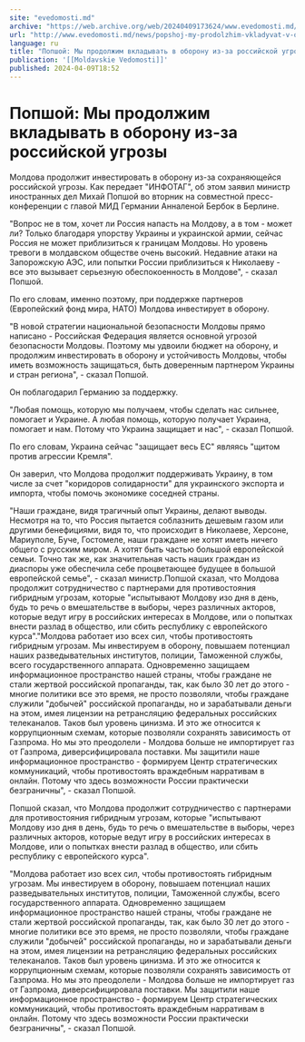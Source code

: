 ```yaml
---
site: "evedomosti.md"
archive: "https://web.archive.org/web/20240409173624/www.evedomosti.md/news/popshoj-my-prodolzhim-vkladyvat-v-oboronu-iz-za-rossijskoj-u"
url: "http://www.evedomosti.md/news/popshoj-my-prodolzhim-vkladyvat-v-oboronu-iz-za-rossijskoj-u"
language: ru
title: "Попшой: Мы продолжим вкладывать в оборону из-за российской угрозы"
publication: '[[Moldavskie Vedomosti]]'
published: 2024-04-09T18:52
---
```


# Попшой: Мы продолжим вкладывать в оборону из-за российской угрозы

Молдова продолжит инвестировать в оборону из-за сохраняющейся российской угрозы. Как передает "ИНФОТАГ", об этом заявил министр иностранных дел Михай Попшой во вторник на совместной пресс-конференции с главой МИД Германии Анналеной Бербок в Берлине.

"Вопрос не в том, хочет ли Россия напасть на Молдову, а в том - может ли? Только благодаря упорству Украины и украинской армии, сейчас Россия не может приблизиться к границам Молдовы. Но уровень тревоги в молдавском обществе очень высокий. Недавние атаки на Запорожскую АЭС, или попытки России приблизиться к Николаеву - все это вызывает серьезную обеспокоенность в Молдове", - сказал Попшой.

По его словам, именно поэтому, при поддержке партнеров (Европейский фонд мира, НАТО) Молдова инвестирует в оборону.

"В новой стратегии национальной безопасности Молдовы прямо написано - Российская Федерация является основной угрозой безопасности Молдовы. Поэтому мы удвоили бюджет на оборону, и продолжим инвестировать в оборону и устойчивость Молдовы, чтобы иметь возможность защищаться, быть доверенным партнером Украины и стран региона", - сказал Попшой.

Он поблагодарил Германию за поддержку.

"Любая помощь, которую мы получаем, чтобы сделать нас сильнее, помогает и Украине. А любая помощь, которую получает Украина, помогает и нам. Потому что Украина защищает и нас", - сказал Попшой.

По его словам, Украина сейчас "защищает весь ЕС" являясь "щитом против агрессии Кремля".

Он заверил, что Молдова продолжит поддерживать Украину, в том числе за счет "коридоров солидарности" для украинского экспорта и импорта, чтобы помочь экономике соседней страны.

"Наши граждане, видя трагичный опыт Украины, делают выводы. Несмотря на то, что Россия пытается соблазнить дешевым газом или другими бенефициями, видя то, что происходит в Николаеве, Херсоне, Мариуполе, Буче, Гостомеле, наши граждане не хотят иметь ничего общего с русским миром. А хотят быть частью большой европейской семьи. Точно так же, как значительная часть наших граждан из диаспоры уже обеспечила себе процветающее будущее в большой европейской семье", - сказал министр.Попшой сказал, что Молдова продолжит сотрудничество с партнерами для противостояния гибридным угрозам, которые "испытывают Молдову изо дня в день, будь то речь о вмешательстве в выборы, через различных акторов, которые ведут игру в российских интересах в Молдове, или о попытках внести разлад в общество, или сбить республику с европейского курса"."Молдова работает изо всех сил, чтобы противостоять гибридным угрозам. Мы инвестируем в оборону, повышаем потенциал наших разведывательных институтов, полиции, Таможенной службы, всего государственного аппарата. Одновременно защищаем информационное пространство нашей страны, чтобы граждане не стали жертвой российской пропаганды, так, как было 30 лет до этого - многие политики все это время, не просто позволяли, чтобы граждане служили "добычей" российской пропаганды, но и зарабатывали деньги на этом, имея лицензии на ретрансляцию федеральных российских телеканалов. Таков был уровень цинизма. И это же относится к коррупционным схемам, которые позволяли сохранять зависимость от Газпрома. Но мы это преодолели - Молдова больше не импортирует газ от Газпрома, диверсифицировала поставки. Мы защитили наше информационное пространство - формируем Центр стратегических коммуникаций, чтобы противостоять враждебным нарративам в онлайн. Потому что здесь возможности России практически безграничны", - сказал Попшой.

Попшой сказал, что Молдова продолжит сотрудничество с партнерами для противостояния гибридным угрозам, которые "испытывают Молдову изо дня в день, будь то речь о вмешательстве в выборы, через различных акторов, которые ведут игру в российских интересах в Молдове, или о попытках внести разлад в общество, или сбить республику с европейского курса".

"Молдова работает изо всех сил, чтобы противостоять гибридным угрозам. Мы инвестируем в оборону, повышаем потенциал наших разведывательных институтов, полиции, Таможенной службы, всего государственного аппарата. Одновременно защищаем информационное пространство нашей страны, чтобы граждане не стали жертвой российской пропаганды, так, как было 30 лет до этого - многие политики все это время, не просто позволяли, чтобы граждане служили "добычей" российской пропаганды, но и зарабатывали деньги на этом, имея лицензии на ретрансляцию федеральных российских телеканалов. Таков был уровень цинизма. И это же относится к коррупционным схемам, которые позволяли сохранять зависимость от Газпрома. Но мы это преодолели - Молдова больше не импортирует газ от Газпрома, диверсифицировала поставки. Мы защитили наше информационное пространство - формируем Центр стратегических коммуникаций, чтобы противостоять враждебным нарративам в онлайн. Потому что здесь возможности России практически безграничны", - сказал Попшой.